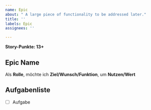 ```yaml
---
name: Epic
about: " A large piece of functionality to be addressed later."
title: ''
labels: Epic
assignees: ''

---
```


**Story-Punkte: 13+**

## Epic Name

Als **Rolle**,
möchte ich **Ziel/Wunsch/Funktion**,
um **Nutzen/Wert**

## Aufgabenliste

- [ ] Aufgabe

